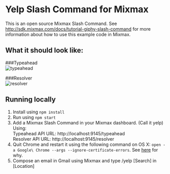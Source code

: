 # Yelp Slash Command for Mixmax

This is an open source Mixmax Slash Command.
See <http://sdk.mixmax.com/docs/tutorial-giphy-slash-command> for more information about
how to use this example code in Mixmax.

## What it should look like:
###Typeahead<br>
![typeahead](https://raw.githubusercontent.com/simonxca/mixmax-yelp-slash-command/master/screenshots/typeahead.gif)

###Resolver<br>
![resolver](https://raw.githubusercontent.com/simonxca/mixmax-yelp-slash-command/master/screenshots/resolver.png)

## Running locally

1. Install using `npm install`
2. Run using `npm start`
3. Add a Mixmax Slash Command in your Mixmax dashboard. (Call it yelp) Using:<br>
   Typeahead API URL: http://localhost:9145/typeahead<br>
   Resolver API URL: http://localhost:9145/resolver
4. Quit Chrome and restart it using the following command on OS X: `open -a Google\ Chrome --args --ignore-certificate-errors`. See [here](http://developer.mixmax.com/docs/integration-api-appendix#local-development-error-neterr_insecure_response) for why.
5. Compose an email in Gmail using Mixmax and type /yelp [Search] in [Location]
